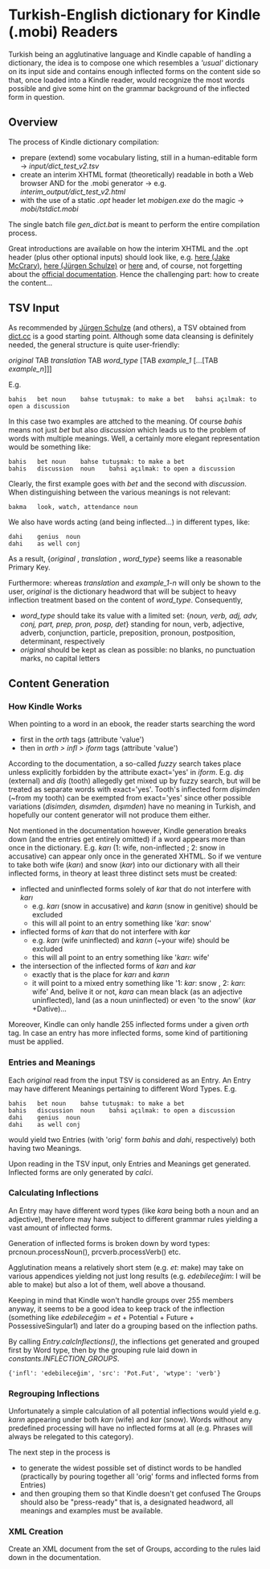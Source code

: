 # Turkish-English dictionary for Kindle (.mobi) Readers

Turkish being an agglutinative language and Kindle capable of handling a dictionary, the idea is to compose one which resembles a _'usual'_ dictionary on its input side and contains enough inflected forms on the content side so that, once loaded into a Kindle reader, would recognize the most words possible and give some hint on the grammar background of the inflected form in question.

## Overview

The process of Kindle dictionary compilation:
* prepare (extend) some vocabulary listing, still in a human-editable form -> _input/dict_test_v2.tsv_
* create an interim XHTML format (theoretically) readable in both a Web browser AND for the .mobi generator -> e.g. _interim_output/dict_test_v2.html_
* with the use of a static _.opt_ header let _mobigen.exe_ do the magic -> _mobi/tstdict.mobi_

The single batch file _gen_dict.bat_ is meant to perform the entire compilation process.

Great introductions are available on how the interim XHTML and the .opt header (plus other optional inputs) should look like, e.g. [here (Jake McCrary)](https://jakemccrary.com/blog/2020/11/11/creating-a-custom-kindle-dictionary/), [here (Jürgen Schulze)](https://1manfactory.com/create-your-own-kindle-dictionary-for-every-language-for-free/) or [here](https://hanzihero.com/blog/custom-kindle-dictionary) and, of course, not forgetting about the [official documentation](https://kdp.amazon.com/en_US/help/topic/G2HXJS944GL88DNV). Hence the challenging part: how to create the content... 

## TSV Input
As recommended by [Jürgen Schulze](https://1manfactory.com/create-your-own-kindle-dictionary-for-every-language-for-free/) (and others), a TSV obtained from [dict.cc](https://www.dict.cc/) is a good starting point. Although some data cleansing is definitely needed, the general structure is quite user-friendly:

_original_ TAB _translation_ TAB _word_type_ [TAB _example_1_ [...[TAB _example_n_]]]

E.g.
```
bahis	bet	noun	bahse tutuşmak: to make a bet	bahsi açılmak: to open a discussion
```
In this case two examples are attched to the meaning. Of course _bahis_ means not just _bet_ but also _discussion_ which leads us to the problem of words with multiple meanings. Well, a certainly more elegant representation would be something like:
```
bahis	bet	noun	bahse tutuşmak: to make a bet
bahis	discussion	noun	bahsi açılmak: to open a discussion
```
Clearly, the first example goes with _bet_ and the second with _discussion_.
When distinguishing between the various meanings is not relevant:
```
bakma	look, watch, attendance	noun
```
We also have words acting (and being inflected...) in different types, like:
```
dahi	genius	noun
dahi	as well	conj
```

As a result, {_original_ , _translation_ , _word_type_} seems like a reasonable Primary Key.

Furthermore: whereas _translation_ and _example_1-n_ will only be shown to the user, _original_ is the dictionary headword that will be subject to heavy inflection treatment based on the content of _word_type_. Consequently,
* _word_type_ should take its value with a limited set: {_noun, verb, adj, adv, conj, part, prep, pron, posp, det_} standing for noun, verb, adjective, adverb, conjunction, particle, preposition, pronoun, postposition, determinant, respectively
* _original_ should be kept as clean as possible: no blanks, no punctuation marks, no capital letters

## Content Generation
### How Kindle Works
When pointing to a word in an ebook, the reader starts searching the word
* first in the _orth_ tags (attribute 'value')
* then in _orth > infl > iform_ tags (attribute 'value')

According to the documentation, a so-called _fuzzy_ search takes place unless explicitly forbidden by the attribute exact='yes' in _iform_.
E.g. _dış_ (external) and _diş_ (tooth) allegedly get mixed up by fuzzy search, but will be treated as separate words with exact='yes'. Tooth's inflected form _dişimden_ (~from my tooth) can be exempted from exact='yes' since other possible variations (_disimden, dısımden, dışımden_) have no meaning in Turkish, and hopefully our content generator will not  produce them either.

Not mentioned in the documentation however, Kindle generation breaks down (and the entries get entirely omitted) if a word appears more than once in the dictionary.
E.g. _karı_ (1: wife, non-inflected ; 2: snow in accusative) can appear only once in the generated XHTML. So if we venture to take both wife (_karı_) and snow (_kar_) into our dictionary with all their inflected forms, in theory at least three distinct sets must be created:
* inflected and uninflected forms solely of _kar_ that do not interfere with _karı_
  * e.g. _karı_ (snow in accusative) and _karın_ (snow in genitive) should be excluded
  * this will all point to an entry something like '_kar_: snow'
* inflected forms of _karı_ that do not interfere with _kar_
  * e.g. _karı_ (wife uninflected) and _karın_ (~your wife) should be excluded
  * this will all point to an entry something like '_karı_: wife'
* the intersection of the inflected forms of _karı_ and _kar_
  * exactly that is the place for _karı_ and _karın_
  * it will point to a mixed entry something like '1: _kar_: snow , 2: _karı_: wife'
And, belive it or not, _kara_ can mean black (as an adjective uninflected), land (as a noun uninflected) or even 'to the snow' (_kar_ +Dative)...

Moreover, Kindle can only handle 255 inflected forms under a given _orth_ tag. In case an entry has more inflected forms, some kind of partitioning must be applied.

### Entries and Meanings
Each _original_ read from the input TSV is considered as an Entry. An Entry may have different Meanings pertaining to different Word Types.
E.g.
```
bahis	bet	noun	bahse tutuşmak: to make a bet
bahis	discussion	noun	bahsi açılmak: to open a discussion
dahi	genius	noun
dahi	as well	conj
```
would yield two Entries (with 'orig' form _bahis_ and _dahi_, respectively) both having two Meanings.

Upon reading in the TSV input, only Entries and Meanings get generated. Inflected forms are only generated by _calci_.

### Calculating Inflections
An Entry may have different word types (like _kara_ being both a noun and an adjective), therefore may have subject to different grammar rules yielding a vast amount of inflected forms.

Generation of inflected forms is broken down by word types: prcnoun.processNoun(), prcverb.processVerb() etc.

Agglutination means a relatively short stem (e.g. _et_: make) may take on various appendices yielding not just long results (e.g. _edebileceğim_: I will be able to make) but also a lot of them, well above a thousand.

Keeping in mind that Kindle won't handle groups over 255 members anyway, it seems to be a good idea to keep track of the inflection (something like _edebileceğim_ = _et_ + Potential + Future + PossessiveSingular1) and later do a grouping based on the inflection paths.

By calling _Entry.calcInflections()_, the inflections get generated and grouped first by Word type, then by the grouping rule laid down in _constants.INFLECTION_GROUPS_.
```
{'infl': 'edebileceğim', 'src': 'Pot.Fut', 'wtype': 'verb'}
```

### Regrouping Inflections
Unfortunately a simple calculation of all potential inflections would yield e.g. _karın_ appearing under both _karı_ (wife) and _kar_ (snow). Words without any predefined processing will have no inflected forms at all (e.g. Phrases will always be relegated to this category).

The next step in the process is 
* to generate the widest possible set of distinct words to be handled (practically by pouring together all 'orig' forms and inflected forms from Entries)
* and then grouping them so that Kindle doesn't get confused
The Groups should also be "press-ready" that is, a designated headword, all meanings and examples must be available.

### XML Creation
Create an XML document from the set of Groups, according to the rules laid down in the documentation.
